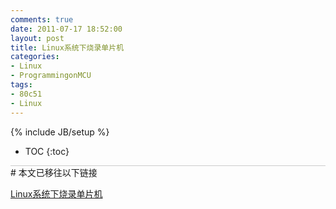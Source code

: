 ```yaml
---
comments: true
date: 2011-07-17 18:52:00
layout: post
title: Linux系统下烧录单片机
categories:
- Linux
- ProgrammingonMCU
tags:
- 80c51
- Linux
---
```


{% include JB/setup %}
* TOC
{:toc}
<div style="border-bottom: 1px solid #ccc;line-height: 1.3em;"></div>
#  本文已移往以下链接


[Linux系统下烧录单片机]({{baseurl}}/html/shaolu.html)
